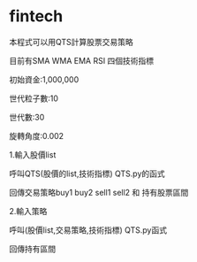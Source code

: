 # fintech
本程式可以用QTS計算股票交易策略

目前有SMA WMA EMA RSI 四個技術指標

初始資金:1,000,000

世代粒子數:10

世代數:30

旋轉角度:0.002

1.輸入股價list

呼叫QTS(股價的list,技術指標)  QTS.py的函式 

回傳交易策略buy1 buy2 sell1 sell2 和 持有股票區間

2.輸入策略

呼叫(股價list,交易策略,技術指標) QTS.py函式

回傳持有區間

